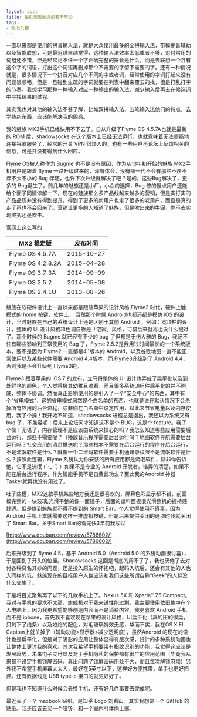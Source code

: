 ```yaml
---
layout: post
title: 最近想去解决的若干事😉
tags:
- 乱七八糟
---
```


一直以来都是使用的拼音输入法，就是大众使用最多的全拼输入法，带模糊音辅助以及智能联想，可是最近越来越觉得，这种输入法效率太低或者不够，对付常用的词组还不错，但是经常记不住一个字正确完整的拼音是什么，而是去联想一个含有这个字的词语，打出这个词语再删掉那个不需要的字留下需要的字。还有一种情况就是，很多情况下一个拼音对应几个不同的字或者词，经常使用的字词打起来没有问题很顺畅，但是一旦碰到生疏的字词就要在列表中翻来覆去的找，很是打乱打字的节奏。我想学习那种一种输入对应一种输出的输入法，减少输入后再去在候选词中寻找结果的过程。

其实我也对其他的输入法不甚了解，比如双拼输入法、五笔输入法他们的特点。去学些新东西，应该能解决我的困惑。


我的魅族 MX2手机已经快用不下去了。自从升级了Flyme OS 4.5.7A也就是最新的 ROM 后，shadowsocks 在这个版本上已经无法运行，也就意味着无法顺畅地连接谷歌服务了，经常的开关 VPN 很烦人的，也有一些用户再论坛上反馈相关的信息，可是并没有得到什么回应。

Flyme OS被人称作为 Bugme 也不是没有原因，作为从13年初开始的魅族 MX2手机用户是跟着 flyme 一路升级过来的，深有体会，没有哪一代不会有那些不疼不痒不大不小的 Bug 伴随，也许下次升级就解决了吧？是的，这些Bug解决了，更多的 Bug诞生了。前几年的魅族还是小厂，小众的选择，Bug 修的慢点用户还能给个面子同情谅解一下，现在的魅族那么多产品线越来越多的营销，但是实打实的产品品质并没有得到提升，得到了更多的新用户也走了很多的老用户，而且是真的走了再也不会回来了。营销让更多的人知道了魅族，但是吹出来的牛逼，你不去实现终究还是吹牛。

官网上这么写的

MX2 稳定版|发布时间
---------------|-----
Flyme OS 4.5.7A|2015-10-27
Flyme OS 4.2.8.2A|2015-04-28
Flyme OS 3.7.3A|2014-09-09
Flyme OS 2.5.2	|2014-05-08
Flyme OS 2.4.1U|2013-08-26

魅族在软硬件设计上一直以来都是跟随苹果的设计风格,Flyme2 时代，硬件上触摸式的 home 按键，软件上， 当然那个时候 Android也都还都是模仿 iOS 的设计，当时魅族在自己的系统设计上还是区别于其他 Android ，例如：宽顶栏的设计，整体的 UI 设计风格和色调自称是「宅寂」风格，可惜后来就再也没什么提过了。那个时候的 Bugme 就已经有不少的 bug 了但都是无伤大雅的 Bug，我记不住有哪些影响到正常使用的 Bug 了，Flyme 2.5.2是我用过时间最长的一个系统版本，要不是因为 Flyme2 一直都是4.1版本的 Android，以及谷歌地图一直不能正常使用以及某些软件需要 Android 4.4版本，而 Flyme3升级到了 Android 4.4，否则我是不会升级到 Flyme3的。

Flyme3 跟着苹果的 iOS 7 的发布，立马将整体的 UI 设计也弄成了扁平化以及到处鲜艳的颜色，个人觉得极其幼稚且难看，而且很多系统UI组件扁平化的并不彻底，整体不协调。然而真正影响使用的是引入了一个“安全中心”的东西，其中有个“省电模式”，这的省电模式居然是个白名单的东西，也就是说在默认情况下会杀掉所有应用的后台进程，除非你在白名单中设定应用，以此来节省电量以及内存使用。我了个操！我开始不知道，shadowsocks 进程总是退出，我还以为系统又有 bug 了，不兼容呢！后来上论坛问才知道这不是个 BUG，这是个 feature。我了个操！无语了，内存管理不是应该由系统来操心的吗？我怎么知道哪些应用需要后台运行，那些不需要呢？（播放音乐程序需要后台运行吗？地图软件导航需要后台运行吗？社交应用的消息推送呢？那些根本不需要在后台运行的程序在后台运行，不是流氓软件是什么？就像一个二维码软件需要手机通讯录权限不是流氓软件是什么？按照此逻辑，Flyme 系统认为你安装的所有应用都是流氓软件，除非你告诉他，它不是流氓 (´･_･`) ）如果不是专业的 Android 开发者，谁弄的清楚，如果不能在后台运行程序，作为智能手机不是自费武功么？至此我的Android 神器 Tasker就再也没有用过了。

吐了些槽，MX2这款手机某些地方我还是很喜欢的，屏幕色彩显示都不错，前面板完整的一块玻璃,光滑平整的像一面镜子，后面的塑料面板很光滑整机的握持感舒适。但是提到魅族就不得不提到的 Smart Bar，个人觉得使用不碍事，因为Android 手机上本就需要这样一排虚拟按键，但是后来提供关闭的选项时我就关闭了 Smart Bar。关于Smart Bar的看完快3年前我写过

 [http://www.douban.com/review/5786602/](http://www.douban.com/review/5786602/)

后来升级到了 flyme 4.5，基于 Android 5.0（Android 5.0 的系统动画很讨喜），于是回到了开头的位置。Shadowsocks 这回是彻底的用不了了，我也厌倦了去对付各种莫名其妙的问题，还是投入原生的怀抱吧，起码入坑后，还会有其他的人也入同样的坑。魅族现在的目标用户人群应该和我们这些所谓自称“Geek”的人群没什么交集了。

于是将目光聚焦再了以下的几款手机上了。Nexus 5X 和 Xperia™ Z5 Compact。我对与手机的要求不太高，旗舰机对于我来说性能过剩，我主要使用依旧集中在个人电脑上，因为我更希望能够创造内容而不是消费内容。我更喜欢 Android 手机而不是 iphone，首先我不喜欢现在苹果的设计风格，UI扁平化（真的压的很扁，只剩下了线条）以及娘炮的配色，对毛玻璃特效无感，华而不实，我在OS X EI Capitan上就关掉了（辅助功能>显示器>减少透明度），虽然Android 的现在的设计也是扁平化，但是对于阴影的应用让整体显得有层次感，设计的多种系统动画也让整体上更讨我的喜欢。其次我希望手机要带有指纹识别的功能，我觉得这应该是发展趋势，未来电子支付以及对于手机隐私的保护都有很广的应用范围（毕竟我从来都不设定手机锁屏密码，真出问题了锁屏密码用处不大，而且每次解锁麻烦）另外我不希望手机屏幕太太大，最好在5英寸以下，这样好方便携带，单手也更好把控。还有数据线是 USB type-c 接口的就更好好了。

但是我也不知道什么时候会去换手机，还有好几件事要去完成呢。

最近买了一个 macbook 贴纸，是知乎 Logo 刘看山。其实我想要一个 GitHub 的贴纸。我还应该去买一个哑铃，和一个室内引体向上器。